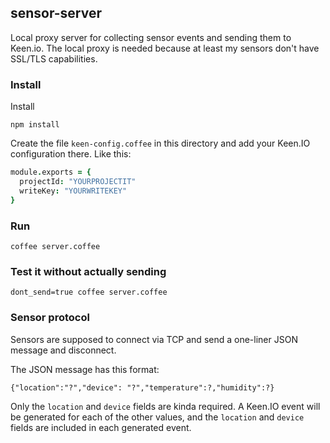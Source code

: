 ## sensor-server

Local proxy server for collecting sensor events and sending them
to Keen.io. The local proxy is needed because at least my sensors
don't have SSL/TLS capabilities.

### Install

Install

    npm install

Create the file `keen-config.coffee` in this  directory and add your Keen.IO configuration there. Like this:

```coffeescript
module.exports = {
  projectId: "YOURPROJECTIT"
  writeKey: "YOURWRITEKEY"
}
```

### Run

    coffee server.coffee

### Test it without actually sending

    dont_send=true coffee server.coffee

### Sensor protocol

Sensors are supposed to connect via TCP and send a one-liner JSON message and disconnect.

The JSON message has this format:

    {"location":"?","device": "?","temperature":?,"humidity":?}

Only the `location` and `device` fields are kinda required. A Keen.IO event
will be generated for each of the other values, and the `location` and `device`
fields are included in each generated event.
